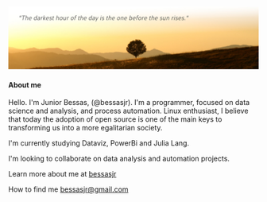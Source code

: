 <img src="https://github.com/bessasjr/bessasjr/blob/main/banner_05.jpg">

<h4>About me</h4>

Hello. I'm Junior Bessas, (@bessasjr). I'm a programmer, focused on data science and analysis, and process automation. Linux enthusiast, I believe that today the adoption of open source is one of the main keys to transforming us into a more egalitarian society.

I'm currently studying Dataviz, PowerBi and Julia Lang.

I'm looking to collaborate on data analysis and automation projects.

Learn more about me at <a href="https://biolink.ee/bessasjr/" target="_blank">bessasjr</a> 

How to find me bessasjr@gmail.com


<!---
<br>
<h4>Languages and Tools</h4>
<div>
  <img src="https://img.shields.io/badge/Python-FFD43B?style=for-the-badge&logo=python&logoColor=blue" />
  <img src="https://img.shields.io/badge/Pandas-2C2D72?style=for-the-badge&logo=pandas&logoColor=white" />
  <img src="https://img.shields.io/badge/Numpy-777BB4?style=for-the-badge&logo=numpy&logoColor=white" />
  <img src="https://img.shields.io/badge/Plotly-239120?style=for-the-badge&logo=plotly&logoColor=white" />
  <img src="https://img.shields.io/badge/Selenium-43B02A?style=for-the-badge&logo=Selenium&logoColor=white" />
  
</div>
--->

<!---
<img src="https://hits.seeyoufarm.com/api/count/incr/badge.svg?url=https%3A%2F%2Fgithub.com%2Fbessasjr1212%2Fhit-counter" />
<img src="https://github-readme-stats.vercel.app/api?username=bessasjr" />
[![Top Langs](https://github-readme-stats.vercel.app/api/top-langs/?username=bessasjr&layout=compact)](https://github.com/bessasjr/github-readme-stats)
--->

<!---
bessasjr/bessasjr is a ✨ special ✨ repository because its `README.md` (this file) appears on your GitHub profile.
You can click the Preview link to take a look at your changes.
--->
